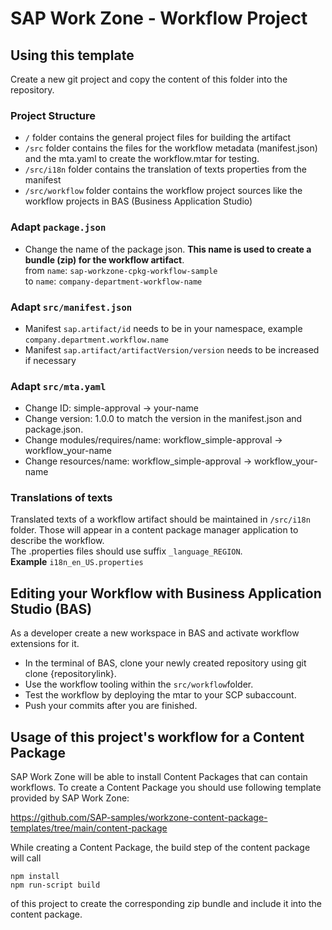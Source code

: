 # SAP Work Zone - Workflow Project


## Using this template
Create a new git project and copy the content of this folder into the repository.

### Project Structure
- ````/```` folder contains the general project files for building the artifact
- ````/src```` folder contains the files for the workflow metadata (manifest.json) and the mta.yaml to create the workflow.mtar for testing.
- ````/src/i18n```` folder contains the translation of texts properties from the manifest
- ````/src/workflow```` folder contains the workflow project sources like the workflow projects in BAS (Business Application Studio)

### Adapt ````package.json````
- Change the name of the package json. **This name is used to create a bundle (zip) for the workflow artifact**.  
	from ````name````: ````sap-workzone-cpkg-workflow-sample````  
	to ````name````: ````company-department-workflow-name````

### Adapt ````src/manifest.json````
- Manifest ````sap.artifact/id```` needs to be in your namespace, example ````company.department.workflow.name````
- Manifest ````sap.artifact/artifactVersion/version```` needs to be increased if necessary

### Adapt ````src/mta.yaml````
- Change ID: simple-approval -> your-name
- Change version: 1.0.0 to match the version in the manifest.json and package.json.
- Change modules/requires/name: workflow_simple-approval -> workflow_your-name
- Change resources/name: workflow_simple-approval -> workflow_your-name

### Translations of texts
Translated texts of a workflow artifact should be maintained in ````/src/i18n```` folder. Those will appear in a content package manager application to describe the workflow.  
The .properties files should use suffix
````_language_REGION````.  
**Example**
````i18n_en_US.properties````

## Editing your Workflow with Business Application Studio (BAS)
As a developer create a new workspace in BAS and activate workflow extensions for it.

- In the terminal of BAS, clone your newly created repository using git clone {repositorylink}.
- Use the workflow tooling within the ````src/workflow````folder.
- Test the workflow by deploying the mtar to your SCP subaccount.
- Push your commits after you are finished.


## Usage of this project's workflow for a Content Package
SAP Work Zone will be able to install Content Packages that can contain workflows.
To create a Content Package you should use following template provided by SAP Work Zone:

https://github.com/SAP-samples/workzone-content-package-templates/tree/main/content-package

While creating a Content Package, the build step of the content package will call  

````npm install````  
````npm run-script build````  

of this project to create the corresponding zip bundle and include it into the content package.
